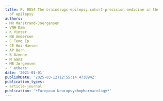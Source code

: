 ```yaml
---
title: P. 0054 The braindrugs-epilepsy cohort-precision medicine in the treatment
  of epilepsy
authors:
- MR Marstrand-Joergensen
- VNH Dam
- K Vinter
- NB Andersen
- C Teng Ip
- CE Høi-Hansen
- AP Born
- B Ozenne
- M Ganz
- MB Jørgensen
- ' others'
date: '2021-01-01'
publishDate: '2025-03-12T12:55:14.473094Z'
publication_types:
- article-journal
publication: '*European Neuropsychopharmacology*'
---
```


